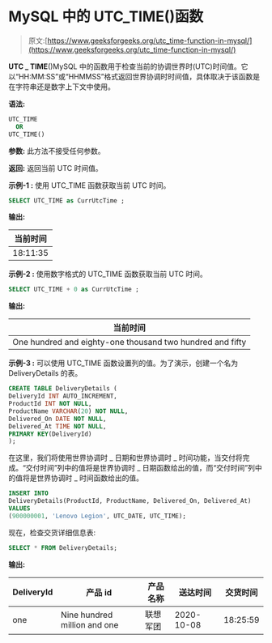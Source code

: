# MySQL 中的 UTC_TIME()函数

> 原文:[https://www.geeksforgeeks.org/utc_time-function-in-mysql/](https://www.geeksforgeeks.org/utc_time-function-in-mysql/)

**UTC _ TIME**()MySQL 中的函数用于检查当前的协调世界时(UTC)时间值。它以“HH:MM:SS”或“HHMMSS”格式返回世界协调时时间值，具体取决于该函数是在字符串还是数字上下文中使用。

**语法:**

```sql
UTC_TIME
  OR
UTC_TIME()

```

**参数:**
此方法不接受任何参数。

**返回:**
返回当前 UTC 时间值。

**示例-1 :**
使用 UTC_TIME 函数获取当前 UTC 时间。

```sql
SELECT UTC_TIME as CurrUtcTime ;

```

**输出:**

| 当前时间 |
| --- |
| 18:11:35 |

**示例-2 :**
使用数字格式的 UTC_TIME 函数获取当前 UTC 时间。

```sql
SELECT UTC_TIME + 0 as CurrUtcTime ;

```

**输出:**

| 当前时间 |
| --- |
| One hundred and eighty-one thousand two hundred and fifty |

**示例-3 :**
可以使用 UTC_TIME 函数设置列的值。为了演示，创建一个名为 DeliveryDetails 的表。

```sql
CREATE TABLE DeliveryDetails (
DeliveryId INT AUTO_INCREMENT,
ProductId INT NOT NULL,
ProductName VARCHAR(20) NOT NULL,
Delivered_On DATE NOT NULL,
Delivered_At TIME NOT NULL,
PRIMARY KEY(DeliveryId)
);

```

在这里，我们将使用世界协调时 _ 日期和世界协调时 _ 时间功能，当交付将完成。“交付时间”列中的值将是世界协调时 _ 日期函数给出的值，而“交付时间”列中的值将是世界协调时 _ 时间函数给出的值。

```sql
INSERT INTO  
DeliveryDetails(ProductId, ProductName, Delivered_On, Delivered_At)
VALUES
(900000001, 'Lenovo Legion', UTC_DATE, UTC_TIME);

```

现在，检查交货详细信息表:

```sql
SELECT * FROM DeliveryDetails;

```

**输出:**

| DeliveryId | 产品 id | 产品名称 | 送达时间 | 交货时间 |
| --- | --- | --- | --- | --- |
| one | Nine hundred million and one | 联想军团 | 2020-10-08 | 18:25:59 |